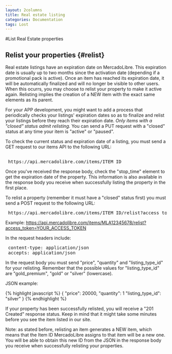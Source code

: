 ```yaml
---
layout: 2columns
title: Real estate listing
categories: Documentation
tags: Lost
---
```


#List Real Estate properties

Relist your properties {#relist}
-------------------------

Real estate listings have an expiration date on MercadoLibre. This expiration date is usually up to two months since the activation date (depending if a promotional pack is active). Once an item has reached its expiration date, it will be automatically finalized and will no longer be visible to other users. When this ocurrs, you may choose to relist your property to make it active again. Relisting implies the creation of a NEW item with the exact same elements as its parent.

For your APP development, you might want to add a process that periodically checks your listings' expiration dates so as to finalize and relist your listings before they reach their expiration date. *Only items with a "closed" status admit relisting.* You can send a PUT request with a "closed" status at any time your item is "active" or "paused".

To check the current status and expiration date of a listing, you must send a GET request to our items API to the following URL:

<pre class="terminal"> 
 https://api.mercadolibre.com/items/ITEM_ID
</pre>

Once you've received the response body, check the "stop_time" element to get the expiration date of the property. This information is also available in the response body you receive when successfully listing the property in the first place.

To relist a property (remember it must have a "closed" status first) you must send a POST request to the following URL:

<pre class="terminal">
 https://api.mercadolibre.com/items/ITEM_ID/relist?access_token=YOUR_ACCESS_TOKEN
</pre>

Example: https://api.mercadolibre.com/items/MLA12345678/relist?access_token=YOUR_ACCESS_TOKEN

In the request headers include:
<pre class="terminal">
 content-type: application/json
 accepts: application/json
</pre>
In the request body you must send "price", "quantity" and "listing_type_id" for your relisting. Remember that the possible values for "listing_type_id" are "gold_premium", "gold" or "silver" (lowercase).

JSON example:

{% highlight javascript %}
{
  "price": 20000,
  "quantity": 1
  "listing_type_id": "silver"
}
{% endhighlight %}

If your property has been successfully relisted, you will receive a "201 Created" response status. Keep in mind that it might take some minutes before you see the item listed in our site.

Note: as stated before, relisting an item generates a NEW item, which means that the Item ID MercadoLibre assigns to that item will be a new one. You will be able to obtain this new ID from the JSON in the response body you receive when successfully relisting your properties.